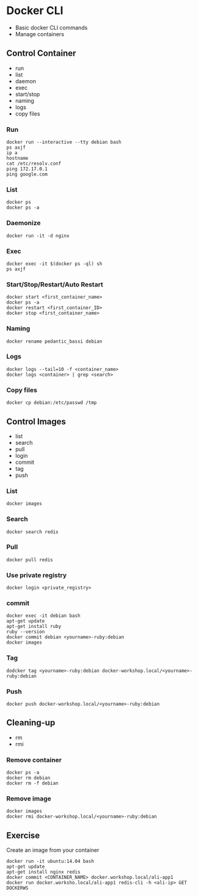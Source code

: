 # Docker CLI

* Basic docker CLI commands
* Manage containers

## Control Container
* run
* list
* daemon
* exec
* start/stop
* naming
* logs
* copy files

### Run

```
docker run --interactive --tty debian bash
ps axjf
ip a
hostname
cat /etc/resolv.conf
ping 172.17.0.1
ping google.com
```

### List

```
docker ps
docker ps -a
```
### Daemonize

```
docker run -it -d nginx
```

### Exec

```
docker exec -it $(docker ps -ql) sh
ps axjf
```

### Start/Stop/Restart/Auto Restart

```
docker start <first_container_name>
docker ps -a
docker restart <first_container_ID>
docker stop <first_container_name>
```

### Naming

```
docker rename pedantic_bassi debian
```

### Logs

```
docker logs --tail=10 -f <container_name>
docker logs <container> | grep <search>
```

### Copy files

```
docker cp debian:/etc/passwd /tmp
```


## Control Images
* list
* search
* pull
* login
* commit
* tag
* push

### List

```
docker images
```

### Search

```
docker search redis
```

### Pull

```
docker pull redis
```

### Use private registry

```
docker login <private_registry>
```

### commit

```
docker exec -it debian bash
apt-get update
apt-get install ruby
ruby --version
docker commit debian <yourname>-ruby:debian
docker images
```

### Tag

```
dodcker tag <yourname>-ruby:debian docker-workshop.local/<yourname>-ruby:debian
```

### Push

```
docker push docker-workshop.local/<yourname>-ruby:debian
```


## Cleaning-up
* rm
* rmi

### Remove container

```
docker ps -a
docker rm debian
docker rm -f debian
```

### Remove image

```
docker images
docker rmi docker-workshop.local/<yourname>-ruby:debian
```


## Exercise

Create an image from your container

```
docker run -it ubuntu:14.04 bash
apt-get update
apt-get install nginx redis
docker commit <CONTAINER_NAME> docker.workshop.local/ali-app1
docker run docker.worksho.local/ali-app1 redis-cli -h <ali-ip> GET DOCKERWS
```
